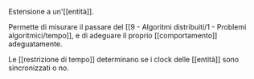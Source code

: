 Estensione a un'[[entità]].

Permette di misurare il passare del [[9 - Algoritmi distribuiti/1 - Problemi algoritmici/tempo]], e di adeguare il proprio [[comportamento]] adeguatamente.

Le [[restrizione di tempo]] determinano se i clock delle [[entità]] sono sincronizzati o no.
